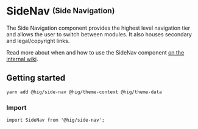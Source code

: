 # SideNav <sup><sub>(Side Navigation)</sub></sup>

The Side Navigation component provides the highest level navigation tier and allows the user to switch between modules. It also houses secondary and legal/copyright links.

Read more about when and how to use the SideNav component [on the internal wiki](https://wiki.autodesk.com/x/S3n2Eg).

## Getting started

```bash
yarn add @hig/side-nav @hig/theme-context @hig/theme-data
```

### Import

```
import SideNav from '@hig/side-nav';
```
